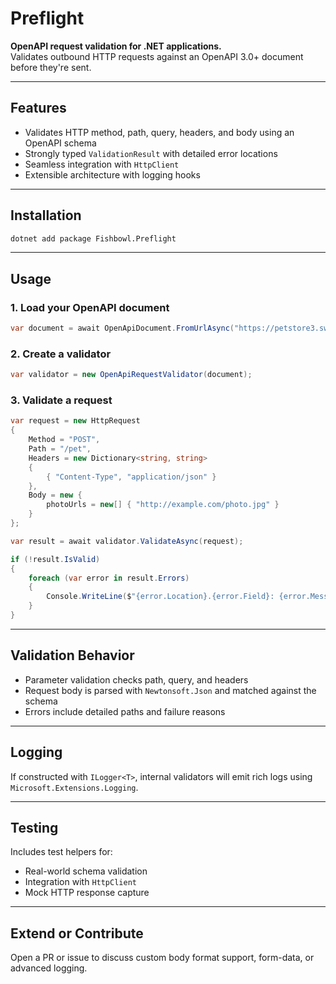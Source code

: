 # Preflight

**OpenAPI request validation for .NET applications.**  
Validates outbound HTTP requests against an OpenAPI 3.0+ document before they're sent.

---

## Features

- Validates HTTP method, path, query, headers, and body using an OpenAPI schema
- Strongly typed `ValidationResult` with detailed error locations
- Seamless integration with `HttpClient`
- Extensible architecture with logging hooks

---

## Installation

```bash
dotnet add package Fishbowl.Preflight
```

---

## Usage

### 1. Load your OpenAPI document

```csharp
var document = await OpenApiDocument.FromUrlAsync("https://petstore3.swagger.io/api/v3/openapi.json");
```

### 2. Create a validator

```csharp
var validator = new OpenApiRequestValidator(document);
```

### 3. Validate a request

```csharp
var request = new HttpRequest
{
    Method = "POST",
    Path = "/pet",
    Headers = new Dictionary<string, string>
    {
        { "Content-Type", "application/json" }
    },
    Body = new {
        photoUrls = new[] { "http://example.com/photo.jpg" }
    }
};

var result = await validator.ValidateAsync(request);

if (!result.IsValid)
{
    foreach (var error in result.Errors)
    {
        Console.WriteLine($"{error.Location}.{error.Field}: {error.Message}");
    }
}
```

---

## Validation Behavior

- Parameter validation checks path, query, and headers
- Request body is parsed with `Newtonsoft.Json` and matched against the schema
- Errors include detailed paths and failure reasons

---

## Logging

If constructed with `ILogger<T>`, internal validators will emit rich logs using `Microsoft.Extensions.Logging`.

---

## Testing

Includes test helpers for:
- Real-world schema validation
- Integration with `HttpClient`
- Mock HTTP response capture

---

## Extend or Contribute

Open a PR or issue to discuss custom body format support, form-data, or advanced logging.